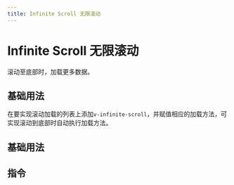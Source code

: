 ```yaml
---
title: Infinite Scroll 无限滚动
---
```


# Infinite Scroll 无限滚动

滚动至底部时，加载更多数据。

## 基础用法

在要实现滚动加载的列表上添加`v-infinite-scroll`，并赋值相应的加载方法，可实现滚动到底部时自动执行加载方法。

<demo-preview2 path="./def.vue" />

## 基础用法

<demo-preview2 path="./disableInfinite.vue" />

## 指令

<API src="./infinite.json" lang="zh"></API>